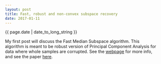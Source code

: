 ```yaml
---
layout: post
title: Fast, robust and non-convex subspace recovery
date: 2017-01-11
---
```


{{ page.date | date_to_long_string }}

My first post will discuss the Fast Median Subspace algorithm. This algorithm is meant to be robust version of Principal Component Analysis for data where whole samples are corrupted. See the <a href="{{ site.baseurl }}/FMS">webpage</a> for more info, and see the paper [here](https://arxiv.org/abs/1406.6145).
